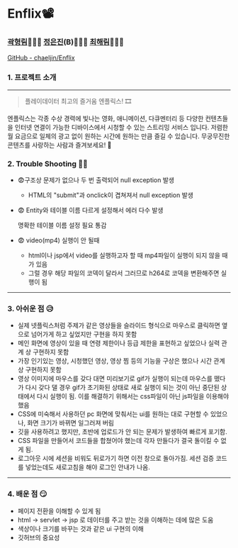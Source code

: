 # Enflix📽️

### [곽형림](https://github.com/gudfla1815)👨🏻‍💻 [정은진](https://github.com/chaeljin)(B)👩🏻‍💻 [최해림](https://github.com/choihaerim)👩🏻‍💻

[GitHub - chaeljin/Enflix](https://github.com/chaeljin/Enflix.git)

### 1. 프로젝트 소개

---

> 플레이데이터 최고의 즐거움 엔플릭스! 🎞️

엔플릭스는 각종 수상 경력에 빛나는 영화, 애니메이션, 다큐멘터리 등 다양한 컨텐츠들을 인터넷 연결이 가능한 디바이스에서 시청할 수 있는 스트리밍 서비스 입니다.  저렴한 월 요금으로 일체의 광고 없이 원하는 시간에 원하는 만큼 즐길 수 있습니다. 무궁무진한 콘텐츠를 사랑하는 사람과 즐겨보세요! 💏

### 2. Trouble Shooting 🤦🏻

- 😨구조상 문제가 없으나 두 번 출력되어 null exception 발생
    - HTML의 "submit"과 onclick이 겹쳐져서 null exception 발생
- 😨 Entity와 테이블 이름 다르게 설정해서 에러 다수 발생

    명확한 테이블 이름 설정 필요 통감

- 😨 video(mp4) 실행이 안 될때
    - html이나 jsp에서 video를 실행하고자 할 때 mp4파일이 실행이 되지 않을 때가 있음
    - 그럴 경우 해당 파일의 코덱이 달라서 그러므로 h264로 코덱을 변환해주면 실행이 됨

---

### 3. 아쉬운 점 😥

- 실제 넷플릭스처럼 주제가 같은 영상들을 슬라이드 형식으로 마우스로 클릭하면 옆으로 넘어가게 하고 싶었지만 구현을 하지 못함
- 메인 화면에 영상이 있을 때 연령 제한이나 등급 제한을 표현하고 싶었으나 실력 관계 상 구현하지 못함
- 가장 인기있는 영상, 시청했던 영상, 영상 찜 등의 기능을 구상은 했으나 시간 관계상 구현하지 못함
- 영상 이미지에 마우스를 갖다 대면 미리보기로 gif가 실행이 되는데 마우스를 뗐다가 다시 갖다 댈 경우 gif가 초기화된 상태로 새로 실행이 되는 것이 아닌 중단된 상태에서 다시 실행이 됨. 이를 해결하기 위해서는 css파일이 아닌 js파일을 이용해야 했음
- CSS에 미숙해서 사용하던 pc 화면에 맞춰서는 ui를 원하는 대로 구현할 수 있었으나, 화면 크기가 바뀌면 일그러져 버림
- 깃을 사용하려고 했지만, 초반에 업로드가 안 되는 문제가 발생하여 빠르게 포기함.
- CSS 파일을 만들어서 코드들을 합쳤어야 했는데 각자 만들다가 결국 돌이킬 수 없게 됨.
- 로그아웃 시에 세션을 비워도 뒤로가기 하면 이전 창으로 돌아가짐. 세션 검증 코드를 넣었는데도 새로고침을 해야 로그인 안내가 나옴.

---

### 4. 배운 점 😏

- 페이지 전환을 이해할 수 있게 됨
- html → servlet → jsp 로 데이터를 주고 받는 것을 이해하는 데에 많은 도움
- 색상이나 크기를 바꾸는 것과 같은 ui 구현의 이해
- 깃허브의 중요성

